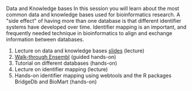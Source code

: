 Data and Knowledge bases
In this session you will learn about the most common data and knowledge bases used for bioinformatics research. A "side effect" of having more than one database is that different identifier systems have developed over time. Identifier mapping is an important, and frequently needed technique in bioinformatics to align and exchange information between databases.

1. Lecture on data and knowledge bases [slides]() (lecture)
2. [Walk-through Ensembl](https://github.com/fehrhart/STREAMLINEworkshop.github.io/blob/main/Ensembl%20walk-through.pdf) (guided hands-on)
3. Tutorial on different databases (hands-on)
4. Lecture on identifier mapping (lecture)
5. Hands-on identifier mapping using webtools and the R packages BridgeDb and BioMart (hands-on)
